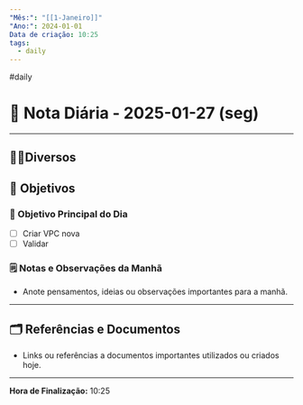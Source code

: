 ```yaml
---
"Mês:": "[[1-Janeiro]]"
"Ano:": 2024-01-01
Data de criação: 10:25
tags:
  - daily
---
```

#daily
# 📅 Nota Diária - 2025-01-27 (seg)
---
## 🤝🏻Diversos

## 🌄 Objetivos
### 🎯 Objetivo Principal do Dia
- [ ] Criar VPC nova 
- [ ] Validar

### 🗒️ Notas e Observações da Manhã
- Anote pensamentos, ideias ou observações importantes para a manhã.
---
## 🗂️ Referências e Documentos
- Links ou referências a documentos importantes utilizados ou criados hoje.

---

**Hora de Finalização:** 10:25
